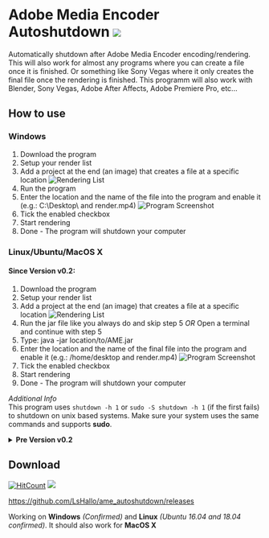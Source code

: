 # Adobe Media Encoder Autoshutdown [![](https://img.shields.io/github/issues/badges/shields.svg?style=flat-square)](https://github.com/LsHallo/ame_autoshutdown/issues)
Automatically shutdown after Adobe Media Encoder encoding/rendering. This will also work for almost any programs where you can create a file once it is finished. Or something like Sony Vegas where it only creates the final file once the rendering is finished. This programm will also work with Blender, Sony Vegas, Adobe After Affects, Adobe Premiere Pro, etc...

## How to use
### Windows
1. Download the program
2. Setup your render list
3. Add a project at the end (an image) that creates a file at a specific location
![Rendering List](https://cdn.instructables.com/FCC/20B1/J1QP0GG9/FCC20B1J1QP0GG9.LARGE.jpg)
4. Run the program
5. Enter the location and the name of the file into the program and enable it (e.g.: C:\Desktop\ and render.mp4)
![Program Screenshot](https://cdn.instructables.com/FK5/48SO/J1QP0GFR/FK548SOJ1QP0GFR.LARGE.jpg)
6. Tick the enabled checkbox
7. Start rendering
8. Done - The program will shutdown your computer

### Linux/Ubuntu/MacOS X
#### Since Version v0.2:
1. Download the program
2. Setup your render list
3. Add a project at the end (an image) that creates a file at a specific location
![Rendering List](https://cdn.instructables.com/FCC/20B1/J1QP0GG9/FCC20B1J1QP0GG9.LARGE.jpg)
4. Run the jar file like you always do and skip step 5 *OR* Open a terminal and continue with step 5
5. Type: java -jar location/to/AME.jar
6. Enter the location and the name of the final file into the program and enable it (e.g.: /home/desktop and render.mp4)
![Program Screenshot](https://cdn.instructables.com/FK5/48SO/J1QP0GFR/FK548SOJ1QP0GFR.LARGE.jpg)
7. Tick the enabled checkbox
8. Start rendering
9. Done - The program will shutdown your computer

*Additional Info*  
This program uses `shutdown -h 1` or `sudo -S shutdown -h 1` (if the first fails) to shutdown on unix based systems. Make sure your system uses the same commands and supports **sudo**.  

<details>
<summary>
  <span><b>Pre Version v0.2</b></span>
</summary>
  <ol>
    <li>Download the program</li>
    <li>Setup your render list</li>
    <li>Add a project at the end (an image) that creates a file at a specific location</li>
    <li>Open a terminal</li>
    <li>Type: java -jar location/to/AME.jar</li>
    <li>Enter your sudo password when asked</li>
    <li>Enter the location and the name of the file into the program and enable it (e.g.: /home/desktop and render.mp4)</li>
    <li>Start rendering</li>
    <li>Done - The program will shutdown your computer</li>
  </ol>
</details>

## Download
[![HitCount](http://hits.dwyl.io/LsHallo/ame_autoshutdown.svg)](http://hits.dwyl.io/LsHallo/ame_autoshutdown)  ![](https://img.shields.io/github/downloads/lshallo/ame_autoshutdown/total.svg?style=flat-square)

https://github.com/LsHallo/ame_autoshutdown/releases

Working on **Windows** *(Confirmed)* and **Linux** *(Ubuntu 16.04 and 18.04 confirmed)*.
It should also work for **MacOS X**
